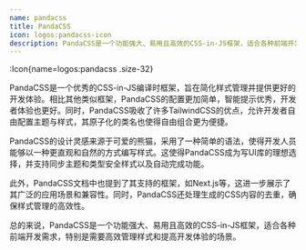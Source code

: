 ```yaml
---
name: pandacss
title: PandaCSS
icon: logos:pandacss-icon
description: PandaCSS是一个功能强大、易用且高效的CSS-in-JS框架，适合各种前端开发需求，特别是需要高效管理样式和提高开发体验的场景。
---
```



:Icon{name=logos:pandacss .size-32}

PandaCSS是一个优秀的CSS-in-JS编译时框架，旨在简化样式管理并提供更好的开发体验。相比其他类似框架，PandaCSS的配置更加简单，智能提示优秀，开发者体验也更好。同时，PandaCSS吸收了许多TailwindCSS的优点，允许开发者自由配置主题与样式，其原子化的类名也使得自由组合更为便捷。

PandaCSS的设计灵感来源于可爱的熊猫，采用了一种简单的语法，使得开发人员能够以一种更直观和自然的方式编写样式。这使得PandaCSS成为写UI库的理想选择，并支持同步主题和类型安全样式以及自动完成功能。

此外，PandaCSS文档中也提到了其支持的框架，如Next.js等，这进一步展示了其广泛的应用场景和兼容性。同时，PandaCSS还处理生成的CSS内容的去重，确保样式管理的高效性。

总的来说，PandaCSS是一个功能强大、易用且高效的CSS-in-JS框架，适合各种前端开发需求，特别是需要高效管理样式和提高开发体验的场景。